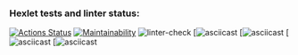 ### Hexlet tests and linter status:
[![Actions Status](https://github.com/dariatop/frontend-project-lvl1/workflows/hexlet-check/badge.svg)](https://github.com/dariatop/frontend-project-lvl1/actions)
[![Maintainability](https://api.codeclimate.com/v1/badges/a99a88d28ad37a79dbf6/maintainability)](https://codeclimate.com/github/codeclimate/codeclimate/maintainability)
![linter-check](https://github.com/dariatop/frontend-project-lvl1/actions/workflows/linter-check.yml/badge.svg)
[![asciicast](https://asciinema.org/a/qCoEGlo3TVIt1UFA1JMM3hGBR)
[![asciicast](https://asciinema.org/a/Fh2KvPup28ke1MHd1AbqEV0fa)
[![asciicast](https://asciinema.org/connect/0eb2b640-b808-4d8a-bf3a-c5fa4cc394b0)
[![asciicast](https://asciinema.org/connect/0eb2b640-b808-4d8a-bf3a-c5fa4cc394b0)